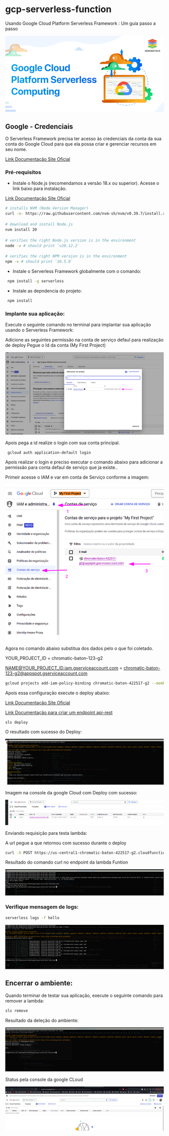 # gcp-serverless-function
Usando Google Cloud Platform Serverless Framework : 
Um guia passo a passo

![doc/img/image01.png](doc/img/image01.png)

## Google - Credenciais
O Serverless Framework precisa ter acesso às credenciais da conta da sua conta do Google Cloud para que ela possa criar e gerenciar recursos em seu nome.

[Link Documentação Site Oficial](https://www.serverless.com/framework/docs/providers/google/guide/credentials)


### Pré-requisitos
- Instale o Node.js (recomendamos a versão 18.x ou superior). Acesse o link baixo para instalação.

[Link Documentação Site Oficial](https://nodejs.org/en/download/package-manager)

```sh
# installs NVM (Node Version Manager)
curl -o- https://raw.githubusercontent.com/nvm-sh/nvm/v0.39.7/install.sh | bash

# download and install Node.js
nvm install 20

# verifies the right Node.js version is in the environment
node -v # should print `v20.12.2`

# verifies the right NPM version is in the environment
npm -v # should print `10.5.0`
```
- Instale o Serverless Framework globalmente com o comando:

```sh
 npm install -g serverless
```

- Instale as depndencia do projeto:
```sh
 npm install
```

### Implante sua aplicação:

Execute o seguinte comando no terminal para implantar sua aplicação usando o Serverless Framework:

Adicione as seguintes permissão na conta de serviço defaul para realização de deploy
Pegue o Id da conta (My First Project)

![doc/img/getIdProject.png](doc/img/getIdProject.png)

Apois pega a id realize o login com sua conta principal.

```sh
 gcloud auth application-default login
```

Apois realizar o login e preciso executar o comando abaixo para adicionar a permissão para conta defaul de serviço que ja existe..

Primeir acesse o IAM e var em conta de Serviço conforme a imagem:

![doc/img/acessoContoServico.png](doc/img/acessoContoServico.png)

Agora no comando abaixo substitua dos dados pelo o que foi coletado.

YOUR_PROJECT_ID = chromatic-baton-123-g2

NAME@YOUR_PROJECT_ID.iam.gserviceaccount.com = chromatic-baton-123-g2@appspot.gserviceaccount.com
```sh
gcloud projects add-iam-policy-binding chromatic-baton-422517-g2 --member "serviceAccount:NAME@YOUR_PROJECT_ID.iam.gserviceaccount.com" --role "roles/cloudfunctions.admin"
```

Apois essa configuração execute o deploy abaixo:

[Link Documentação Site Oficial](https://www.serverless.com/framework/docs/providers/google/guide/services)

[Link Documentação para criar um endpoint api-rest](https://www.serverless.com/framework/docs/providers/google/events/http)


```sh
sls deploy
```

O resultado com sucesso do Deploy:

![doc/img/deploySucesso.png](doc/img/deploySucesso.png)


Imagem na console da google Cloud com Deploy com sucesso:

![doc/img/imageDeployConsole.png](doc/img/imageDeployConsole.png)

Enviando requisição para testa lambda:

A url pegue a que retornou com sucesso durante o deploy

```sh
curl -X POST https://us-central1-chromatic-baton-422517-g2.cloudfunctions.net/devel-gcp-serverless-function-hello -H "Authorization: bearer $(gcloud auth print-identity-token)" -H "Content-Type: application/json"  -w "\n %{http_code}\n"

```

Resultado do comando curl no endpoint da lambda Funtion

![doc/img/curlEndPoint.png](doc/img/curlEndPoint.png)


### Verifique mensagem de logs:

```sh
serverless logs -f hello
```

![doc/img/logs.png](doc/img/logs.png)


## Encerrar o ambiente:
Quando terminar de testar sua aplicação, execute o seguinte comando para remover a lambda:

```sh
sls remove
```
Resultado da deleção do ambiente:

![doc/img/remove.png](doc/img/remove.png)

Status pela console da google CLoud

![doc/img/removeConsole.png](doc/img/removeConsole.png)
